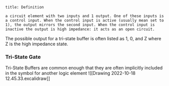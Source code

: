 ```ad-tldr
title: Definition

a circuit element with two inputs and 1 output. One of these inputs is a control input. When the control input is active (usually mean set to 1), the output mirrors the second input. When the control input is inactive the output is high impedance: it acts as an open circuit.
```

The possible output for a tri-state buffer is often listed as 1, 0, and Z where Z is the high impedance state.

### Tri-State Gate
Tri-State Buffers are common enough that they are often implicitly included in the symbol for another logic element
![[Drawing 2022-10-18 12.45.33.excalidraw]]

